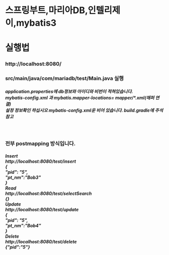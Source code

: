 # 스프링부트,마리아DB,인텔리제이,mybatis3 

<h1>실행법</h1>
<h3> http://localhost:8080/</h3>
<h3> src/main/java/com/mariadb/test/Main.java 실행</h3>


<h5> 
application.properties에 db정보와 아이디와 비번이 적혀있습니다. <br />
mybatis-config.xml 과 mybatis.mapper-locations= mapper/*.xml(매퍼 연결) <br />
설정 정보확인 하십시오
mybatis-config.xml운 비어 있습니다.
build.gradle에 주석 참고
</h5> <br />

<h3>전부 postmapping 방식입니다.<br /></h3>
<h5>Insert  <br />
http://localhost:8080/test/insert <br />
{ <br />
  "pid": "5", <br />
  "pt_nm":"Bob3" <br />
} <br />
Read <br />
http://localhost:8080/test/selectSearch <br />
{} <br />
Update <br />
http://localhost:8080/test/update <br />
{ <br />
  "pid": "5", <br />
  "pt_nm":"Bob4" <br />
} <br />
Delete <br />
http://localhost:8080/test/delete <br />
{"pid":"5"}  <br />
</h5>

